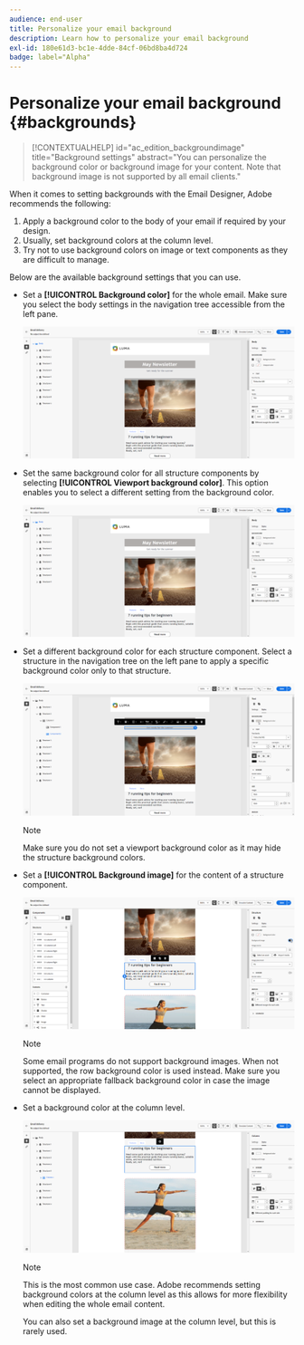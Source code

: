 ```yaml
---
audience: end-user
title: Personalize your email background
description: Learn how to personalize your email background
exl-id: 180e61d3-bc1e-4dde-84cf-06bd8ba4d724
badge: label="Alpha" 
---
```

# Personalize your email background {#backgrounds}

>[!CONTEXTUALHELP]
>id="ac_edition_backgroundimage"
>title="Background settings"
>abstract="You can personalize the background color or background image for your content. Note that background image is not supported by all email clients." 

When it comes to setting backgrounds with the Email Designer, Adobe recommends the following:

1. Apply a background color to the body of your email if required by your design.
1. Usually, set background colors at the column level.
1. Try not to use background colors on image or text components as they are difficult to manage.

Below are the available background settings that you can use.

* Set a **[!UICONTROL Background color]** for the whole email. Make sure you select the body settings in the navigation tree accessible from the left pane.

  ![](assets/background_1.png)

* Set the same background color for all structure components by selecting **[!UICONTROL Viewport background color]**. This option enables you to select a different setting from the background color.

  ![](assets/background_2.png)

* Set a different background color for each structure component. Select a structure in the navigation tree on the left pane to apply a specific background color only to that structure.

  ![](assets/background_3.png)

  >[!NOTE]
  >
  >Make sure you do not set a viewport background color as it may hide the structure background colors.

* Set a **[!UICONTROL Background image]** for the content of a structure component.

  ![](assets/background_4.png)

  >[!NOTE]
  >
  >Some email programs do not support background images. When not supported, the row background color is used instead. Make sure you select an appropriate fallback background color in case the image cannot be displayed.

* Set a background color at the column level.

  ![](assets/background_5.png)

  >[!NOTE]
  >
  >This is the most common use case. Adobe recommends setting background colors at the column level as this allows for more flexibility when editing the whole email content.

  You can also set a background image at the column level, but this is rarely used.
